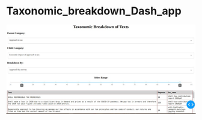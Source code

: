 # Taxonomic_breakdown_Dash_app

![](https://github.com/Stitaprajna/Taxonomic_Dash_app/blob/main/Screenshot%20from%202023-04-29%2001-36-08.jpg)
